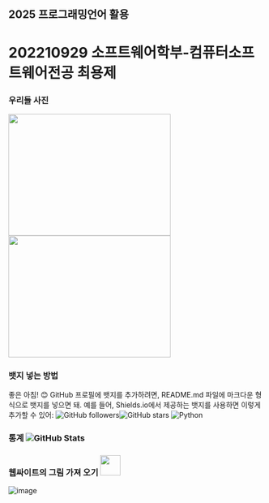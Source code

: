 ## 2025 프로그래밍언어 활용
# 202210929 소프트웨어학부-컴퓨터소프트웨어전공 최용제

### 우리들 사진
<img src="image/1.jpg" width="320" height="240" />
<img src="image/2.jpg" width="320" height="240" />

### 뱃지 넣는 방법
좋은 아침! 😊 GitHub 프로필에 뱃지를 추가하려면, README.md 파일에 마크다운 형식으로 뱃지를 넣으면 돼. 예를 들어, Shields.io에서 제공하는 뱃지를 사용하면 이렇게 추가할 수 있어:
![GitHub followers](https://img.shields.io/github/followers/Emmett6401?style=social)![GitHub stars](https://img.shields.io/github/stars/Emmett6401?style=social)
![Python](https://img.shields.io/badge/Python-3776AB?style=for-the-badge&logo=python&logoColor=white)

### 통계 ![GitHub Stats](https://github-readme-stats.vercel.app/api?username=Emmett6401&show_icons=true&theme=radical)

### 웹싸이트의 그림 가져 오기 <img src="https://cdn.jsdelivr.net/npm/simple-icons@v8/icons/github.svg" width="40" height="40" />
![image](https://github.com/user-attachments/assets/3eea23d7-9cba-4c05-8ad1-0c459f6b7f42)



























